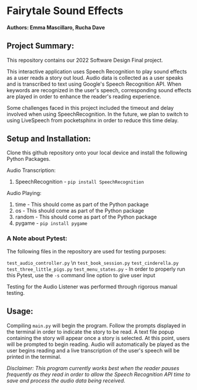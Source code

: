 # Fairytale Sound Effects
#### Authors: Emma Mascillaro, Rucha Dave

## **Project Summary**:
This repository contains our 2022 Software Design Final project.

This interactive application uses Speech Recognition to play sound effects as a user reads a story out loud.  Audio data is collected as a user speaks and is transcribed to text using Google's Speech Recognition API.  When keywords are recognized in the user's speech, corresponding sound effects are played in order to enhance the reader's reading experience.

Some challenges faced in this project included the timeout and delay involved when using SpeechRecognition.  In the future, we plan to switch to using LiveSpeech from pocketsphinx in order to reduce this time delay. 

## **Setup and Installation:**

Clone this github repository onto your local device and install the following Python Packages.

Audio Transcription:
1. SpeechRecognition - `pip install SpeechRecognition`

Audio Playing:
1. time - This should come as part of the Python package
2. os - This should come as part of the Python package
3. random - This should come as part of the Python package
4. pygame - `pip install pygame`

### A Note about Pytest: ###
The following files in the repository are used for testing purposes:

`test_audio_controller.py` \n
`test_book_session.py`
`test_cinderella.py`
`test_three_little_pigs.py`
`test_menu_states.py` - In order to properly run this Pytest, use the `-s` command line option to give user input

Testing for the Audio Listener was performed through rigorous manual testing. 

## **Usage:**
Compiling `main.py` will begin the program.  Follow the prompts displayed in the terminal in order to indicate the story to be read.  A text file popup containing the story will appear once a story is selected.  At this point, users will be prompted to begin reading.  Audio will automatically be played as the user begins reading and a live transcription of the user's speech will be printed in the terminal.

*Disclaimer:  This program currently works best when the reader pauses frequently as they read in order to allow the Speech Recognition API time to save and process the audio data being received.*
